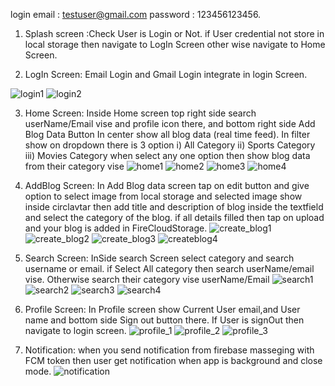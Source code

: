 login 
email : testuser@gmail.com  password : 123456123456.


1) Splash screen :Check User is Login or Not.
if User credential not store in local storage then navigate to
LogIn Screen other wise navigate to Home Screen. 

2) LogIn Screen:  Email Login and Gmail Login integrate in login Screen.

![login1](https://user-images.githubusercontent.com/103179667/192213115-b0bfd67c-e4b9-45ac-a9e8-4aa44ec22d72.jpg)
![login2](https://user-images.githubusercontent.com/103179667/192213119-8827659e-c10c-4528-a9a2-07d82d5f3e16.jpg)

3) Home Screen: Inside Home screen top right side search userName/Email vise and profile icon there,
and bottom right side Add Blog Data Button
In center show all blog data (real time feed).
In filter show on dropdown there is 3 option
i)    All Category
ii)   Sports Category
iii)  Movies Category
when select any one option then show blog data from their category vise 
![home1](https://user-images.githubusercontent.com/103179667/192213250-b2a97b82-c69e-4906-9682-af76792160cc.jpg)
![home2](https://user-images.githubusercontent.com/103179667/192213270-b37f009b-26fb-45e7-a69e-1a1cedfa5ffb.jpg)
![home3](https://user-images.githubusercontent.com/103179667/192213292-7a8b2f54-5c08-4997-8c89-90afb4d4119a.jpg)
![home4](https://user-images.githubusercontent.com/103179667/192213329-e96a4f74-df60-4487-937b-b1f5b59b19d2.jpg)

4) AddBlog Screen:
In Add Blog data screen tap on edit button and give option to select image from local storage
and selected image show inside circlavtar then add title and description of blog inside the textfield
and select the category of the blog. if all details filled then tap on upload and your blog is added in FireCloudStorage.
![create_blog1](https://user-images.githubusercontent.com/103179667/192213575-b3d63ffb-32b2-42f1-87af-df9d05a255bd.jpg)
![create_blog2](https://user-images.githubusercontent.com/103179667/192213583-c9a5a4bf-3c31-4eb4-98f3-0afb0c74119d.jpg)
![create_blog3](https://user-images.githubusercontent.com/103179667/192213551-d5ac007f-5dfb-4c5b-8698-63b0541119ae.jpg)
![createblog4](https://user-images.githubusercontent.com/103179667/192213558-18e042c3-56b5-4567-98ae-9b0eb1beb80d.jpg)

5) Search Screen: InSide search Screen select category and search username or email.
if Select All category then search userName/email vise.
Otherwise search their category vise userName/Email
![search1](https://user-images.githubusercontent.com/103179667/192213851-64f387a2-f061-4025-877c-7dc2001cee25.jpg)
![search2](https://user-images.githubusercontent.com/103179667/192213863-b81b116a-4835-4f4c-9895-21961777be40.jpg)
![search3](https://user-images.githubusercontent.com/103179667/192213857-a58e9a22-f10c-48d8-8197-6ce289bd9f36.jpg)
![search4](https://user-images.githubusercontent.com/103179667/192213865-f4b42f7a-8f69-4f34-8678-7f7f7710777d.jpg)


6) Profile Screen: In Profile screen show Current User email,and User name
and bottom side Sign out button there. If User is signOut then navigate to login screen.
![profile_1](https://user-images.githubusercontent.com/103179667/192214107-04a738b8-2e26-49fe-a5fa-5af38670b3e9.jpg)
![profile_2](https://user-images.githubusercontent.com/103179667/192214112-d40f82e1-7523-4639-9f02-d72ee31cf236.jpg)
![profile_3](https://user-images.githubusercontent.com/103179667/192214095-ef76ed94-41fe-47b7-9d8d-fb7fbcc3fd63.jpg)



7) Notification: when you send notification from firebase masseging with FCM token then user get notification when app is background and close mode.
![notification](https://user-images.githubusercontent.com/103179667/192214206-2c40e2d3-6009-4e22-939b-7327c5054ed6.jpg)




